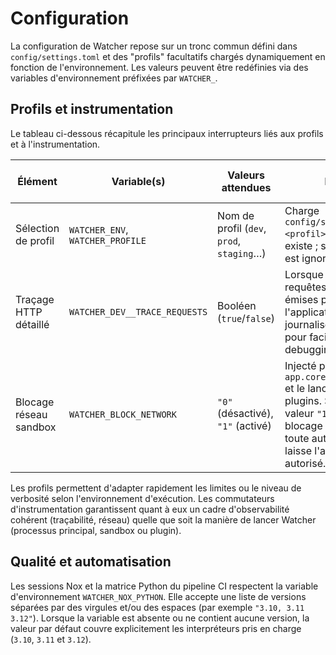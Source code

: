 # Configuration

La configuration de Watcher repose sur un tronc commun défini dans `config/settings.toml` et des "profils" facultatifs chargés dynamiquement en fonction de l'environnement. Les valeurs peuvent être redéfinies via des variables d'environnement préfixées par `WATCHER_`.

## Profils et instrumentation

Le tableau ci-dessous récapitule les principaux interrupteurs liés aux profils et à l'instrumentation.

| Élément | Variable(s) | Valeurs attendues | Effet | Valeur par défaut |
| --- | --- | --- | --- | --- |
| Sélection de profil | `WATCHER_ENV`, `WATCHER_PROFILE` | Nom de profil (`dev`, `prod`, `staging`…) | Charge `config/settings.<profil>.toml` s'il existe ; sinon le profil est ignoré. | *(aucune)* |
| Traçage HTTP détaillé | `WATCHER_DEV__TRACE_REQUESTS` | Booléen (`true`/`false`) | Lorsque `true`, les requêtes HTTP émises par l'application sont journalisées en détail pour faciliter le debugging. | `false` |
| Blocage réseau sandbox | `WATCHER_BLOCK_NETWORK` | `"0"` (désactivé), `"1"` (activé) | Injecté par `app.core.sandbox.run` et le lanceur de plugins. Seule la valeur `"1"` active le blocage réseau ; toute autre valeur laisse l'accès réseau autorisé. | `"0"` |

Les profils permettent d'adapter rapidement les limites ou le niveau de verbosité selon l'environnement d'exécution. Les commutateurs d'instrumentation garantissent quant à eux un cadre d'observabilité cohérent (traçabilité, réseau) quelle que soit la manière de lancer Watcher (processus principal, sandbox ou plugin).

## Qualité et automatisation

Les sessions Nox et la matrice Python du pipeline CI respectent la variable d'environnement `WATCHER_NOX_PYTHON`. Elle accepte une liste de versions séparées par des virgules et/ou des espaces (par exemple `"3.10, 3.11 3.12"`). Lorsque la variable est absente ou ne contient aucune version, la valeur par défaut couvre explicitement les interpréteurs pris en charge (`3.10`, `3.11` et `3.12`).
